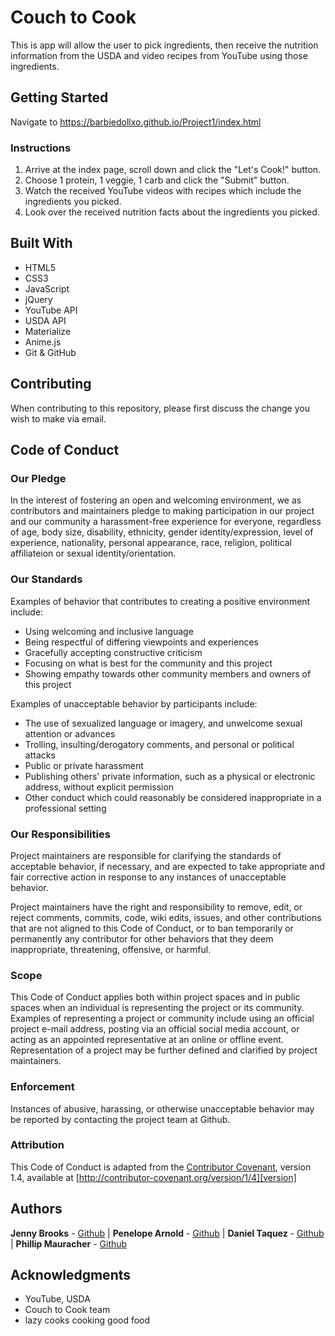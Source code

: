 # Couch to Cook

This is app will allow the user to pick ingredients, then receive the nutrition information from the USDA and video recipes from YouTube using those ingredients.

## Getting Started

Navigate to https://barbiedollxo.github.io/Project1/index.html

### Instructions

1. Arrive at the index page, scroll down and click the "Let's Cook!" button.
2. Choose 1 protein, 1 veggie, 1 carb and click the "Submit" button.
3. Watch the received YouTube videos with recipes which include the ingredients you picked.
4. Look over the received nutrition facts about the ingredients you picked.

## Built With

- HTML5
- CSS3
- JavaScript
- jQuery
- YouTube API
- USDA API
- Materialize
- Anime.js
- Git & GitHub

## Contributing

When contributing to this repository, please first discuss the change you wish to make via email.

## Code of Conduct

### Our Pledge

In the interest of fostering an open and welcoming environment, we as
contributors and maintainers pledge to making participation in our project and
our community a harassment-free experience for everyone, regardless of age, body
size, disability, ethnicity, gender identity/expression, level of experience,
nationality, personal appearance, race, religion, political affiliateion or sexual identity/orientation.

### Our Standards

Examples of behavior that contributes to creating a positive environment
include:

- Using welcoming and inclusive language
- Being respectful of differing viewpoints and experiences
- Gracefully accepting constructive criticism
- Focusing on what is best for the community and this project
- Showing empathy towards other community members and owners of this project

Examples of unacceptable behavior by participants include:

- The use of sexualized language or imagery, and unwelcome sexual attention or
  advances
- Trolling, insulting/derogatory comments, and personal or political attacks
- Public or private harassment
- Publishing others' private information, such as a physical or electronic
  address, without explicit permission
- Other conduct which could reasonably be considered inappropriate in a
  professional setting

### Our Responsibilities

Project maintainers are responsible for clarifying the standards of acceptable
behavior, if necessary, and are expected to take appropriate and fair corrective action in
response to any instances of unacceptable behavior.

Project maintainers have the right and responsibility to remove, edit, or
reject comments, commits, code, wiki edits, issues, and other contributions
that are not aligned to this Code of Conduct, or to ban temporarily or
permanently any contributor for other behaviors that they deem inappropriate,
threatening, offensive, or harmful.

### Scope

This Code of Conduct applies both within project spaces and in public spaces
when an individual is representing the project or its community. Examples of
representing a project or community include using an official project e-mail
address, posting via an official social media account, or acting as an appointed
representative at an online or offline event. Representation of a project may be
further defined and clarified by project maintainers.

### Enforcement

Instances of abusive, harassing, or otherwise unacceptable behavior may be
reported by contacting the project team at Github.

### Attribution

This Code of Conduct is adapted from the [Contributor Covenant][homepage], version 1.4,
available at [http://contributor-covenant.org/version/1/4][version]

[homepage]: http://contributor-covenant.org
[version]: http://contributor-covenant.org/version/1/4/

## Authors

**Jenny Brooks** - [Github](https://github.com/BarbieDoLLxo) |
**Penelope Arnold** - [Github](https://github.com/Penelope-Arnold) |
**Daniel Taquez** - [Github](https://github.com/danieltaquez) |
**Phillip Mauracher** - [Github](https://github.com/gradientus)

## Acknowledgments

- YouTube, USDA
- Couch to Cook team
- lazy cooks cooking good food
